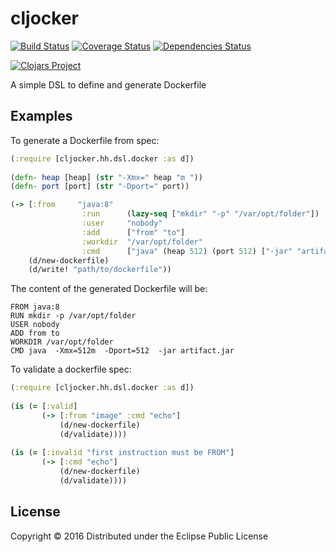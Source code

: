 # cljocker
[![Build Status](https://travis-ci.org/minhtuannguyen/cljocker.svg?branch=master)](https://travis-ci.org/minhtuannguyen/cljocker)
[![Coverage Status](https://coveralls.io/repos/github/minhtuannguyen/cljocker/badge.svg?branch=master)](https://coveralls.io/github/minhtuannguyen/cljocker?branch=master)
[![Dependencies Status](http://jarkeeper.com/minhtuannguyen/cljocker/status.svg)](http://jarkeeper.com/minhtuannguyen/cljocker)


[![Clojars Project](http://clojars.org/minhtuannguyen/cljocker/latest-version.svg)](https://clojars.org/minhtuannguyen/cljocker)

A simple DSL to define and generate Dockerfile

## Examples

To generate a Dockerfile from spec:

```clojure
(:require [cljocker.hh.dsl.docker :as d])
            
(defn- heap [heap] (str "-Xmx=" heap "m "))
(defn- port [port] (str "-Dport=" port))

(-> [:from     "java:8"
                :run      (lazy-seq ["mkdir" "-p" "/var/opt/folder"])
                :user     "nobody"
                :add      ["from" "to"]
                :workdir  "/var/opt/folder"
                :cmd      ["java" (heap 512) (port 512) ["-jar" "artifact.jar"]]]
    (d/new-dockerfile)
    (d/write! "path/to/dockerfile"))    
```

The content of the generated Dockerfile will be:

```shell
FROM java:8
RUN mkdir -p /var/opt/folder
USER nobody
ADD from to
WORKDIR /var/opt/folder
CMD java  -Xmx=512m  -Dport=512  -jar artifact.jar    
```

To validate a dockerfile spec:

```clojure
(:require [cljocker.hh.dsl.docker :as d])
            
(is (= [:valid]
       (-> [:from "image" :cmd "echo"]
           (d/new-dockerfile)
           (d/validate))))   
       
(is (= [:invalid "first instruction must be FROM"]
       (-> [:cmd "echo"]
           (d/new-dockerfile)
           (d/validate))))
```


## License

Copyright © 2016 
Distributed under the Eclipse Public License